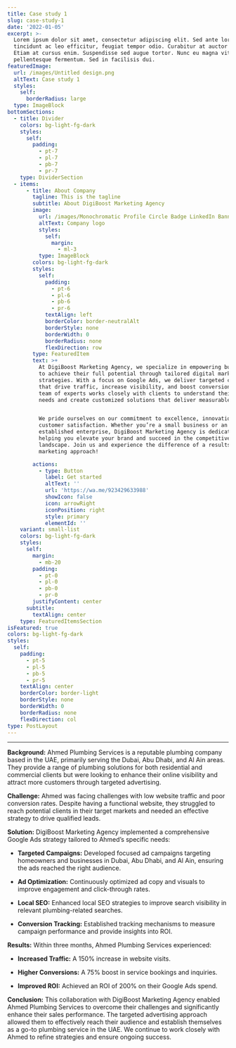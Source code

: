 ```yaml
---
title: Case study 1
slug: case-study-1
date: '2022-01-05'
excerpt: >-
  Lorem ipsum dolor sit amet, consectetur adipiscing elit. Sed ante lorem,
  tincidunt ac leo efficitur, feugiat tempor odio. Curabitur at auctor sapien.
  Etiam at cursus enim. Suspendisse sed augue tortor. Nunc eu magna vitae lorem
  pellentesque fermentum. Sed in facilisis dui.
featuredImage:
  url: /images/Untitled design.png
  altText: Case study 1
  styles:
    self:
      borderRadius: large
  type: ImageBlock
bottomSections:
  - title: Divider
    colors: bg-light-fg-dark
    styles:
      self:
        padding:
          - pt-7
          - pl-7
          - pb-7
          - pr-7
    type: DividerSection
  - items:
      - title: About Company
        tagline: This is the tagline
        subtitle: About DigiBoost Marketing Agency
        image:
          url: /images/Monochromatic Profile Circle Badge LinkedIn Banner.png
          altText: Company logo
          styles:
            self:
              margin:
                - ml-3
          type: ImageBlock
        colors: bg-light-fg-dark
        styles:
          self:
            padding:
              - pt-6
              - pl-6
              - pb-6
              - pr-6
            textAlign: left
            borderColor: border-neutralAlt
            borderStyle: none
            borderWidth: 0
            borderRadius: none
            flexDirection: row
        type: FeaturedItem
        text: >+
          At DigiBoost Marketing Agency, we specialize in empowering businesses
          to achieve their full potential through tailored digital marketing
          strategies. With a focus on Google Ads, we deliver targeted campaigns
          that drive traffic, increase visibility, and boost conversions. Our
          team of experts works closely with clients to understand their unique
          needs and create customized solutions that deliver measurable results.


          We pride ourselves on our commitment to excellence, innovation, and
          customer satisfaction. Whether you’re a small business or an
          established enterprise, DigiBoost Marketing Agency is dedicated to
          helping you elevate your brand and succeed in the competitive digital
          landscape. Join us and experience the difference of a results-driven
          marketing approach!

        actions:
          - type: Button
            label: Get started
            altText: ''
            url: 'https://wa.me/923429633988'
            showIcon: false
            icon: arrowRight
            iconPosition: right
            style: primary
            elementId: ''
    variant: small-list
    colors: bg-light-fg-dark
    styles:
      self:
        margin:
          - mb-20
        padding:
          - pt-0
          - pl-0
          - pb-0
          - pr-0
        justifyContent: center
      subtitle:
        textAlign: center
    type: FeaturedItemsSection
isFeatured: true
colors: bg-light-fg-dark
styles:
  self:
    padding:
      - pt-5
      - pl-5
      - pb-5
      - pr-5
    textAlign: center
    borderColor: border-light
    borderStyle: none
    borderWidth: 0
    borderRadius: none
    flexDirection: col
type: PostLayout
---
```

***

**Background:**
Ahmed Plumbing Services is a reputable plumbing company based in the UAE, primarily serving the Dubai, Abu Dhabi, and Al Ain areas. They provide a range of plumbing solutions for both residential and commercial clients but were looking to enhance their online visibility and attract more customers through targeted advertising.

**Challenge:**
Ahmed was facing challenges with low website traffic and poor conversion rates. Despite having a functional website, they struggled to reach potential clients in their target markets and needed an effective strategy to drive qualified leads.

**Solution:**
DigiBoost Marketing Agency implemented a comprehensive Google Ads strategy tailored to Ahmed’s specific needs:

*   **Targeted Campaigns:** Developed focused ad campaigns targeting homeowners and businesses in Dubai, Abu Dhabi, and Al Ain, ensuring the ads reached the right audience.

*   **Ad Optimization:** Continuously optimized ad copy and visuals to improve engagement and click-through rates.

*   **Local SEO:** Enhanced local SEO strategies to improve search visibility in relevant plumbing-related searches.

*   **Conversion Tracking:** Established tracking mechanisms to measure campaign performance and provide insights into ROI.

**Results:**
Within three months, Ahmed Plumbing Services experienced:

*   **Increased Traffic:** A 150% increase in website visits.

*   **Higher Conversions:** A 75% boost in service bookings and inquiries.

*   **Improved ROI:** Achieved an ROI of 200% on their Google Ads spend.

**Conclusion:**
This collaboration with DigiBoost Marketing Agency enabled Ahmed Plumbing Services to overcome their challenges and significantly enhance their sales performance. The targeted advertising approach allowed them to effectively reach their audience and establish themselves as a go-to plumbing service in the UAE. We continue to work closely with Ahmed to refine strategies and ensure ongoing success.
